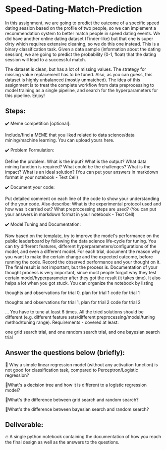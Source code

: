 # Speed-Dating-Match-Prediction

In this assignment, we are going to predict the outcome of a specific speed dating session based on the profile of two people, so we can implement a recommendation system to better match people in speed dating events. We did have another online dating dataset (Tinder-like) but that one is super dirty which requires extensive cleaning, so we do this one instead. This is a binary classification task. Given a data sample (information about the dating session), we are going to predict the probability (0-1, float) that the dating session will lead to a successful match.

The dataset is clean, but has a lot of missing values. The strategy for missing value replacement has to be tuned. Also, as you can guess, this dataset is highly unbalanced (mostly unmatched). The idea of this assignment is to treat the complete workflow from data preprocessing to model training as a single pipeline, and search for the hyperparameters for this pipeline.
Enjoy!

## Steps:

✔️ Meme competition [optional]:

Include/find a MEME that you liked related to data science/data mining/machine learning. You can upload yours here.

✔️ Problem Formulation:

Define the problem. What is the input? What is the output? What data mining function is required? What could be the challenges? What is the impact? What is an ideal solution?
(You can put your answers in markdown format in your notebook - Text Cell)

✔️ Document your code:

Put detailed comment on each line of the code to show your understanding of the your code. Also describe: What is the experimental protocol used and how was it carried out? What preprocessing steps are used?
(You can put your answers in markdown format in your notebook - Text Cell)

✔️ Model Tuning and Documentation:

Now based on the template, try to improve the model's performance on the public leaderboard by following the data science life-cycle for tuning. You can try different features, different hyperparameters/configurations of the model, and even a different model. For each trial, document the reason why you want to make the certain change and the expected outcome, before running the code. Record the observed performance and your thought on it. The final result is not important, but the process is. Documentation of your thought process is very important, since most people forgot why they test certain model/hyperparameter after they got the result (it takes time). It also helps a lot when you got stuck. You can organize the notebook by listing

thoughts and observations for trial 0, plan for trial 1
code for trial 1

thoughts and observations for trial 1, plan for trial 2
code for trial 2

…
You have to tune at least 6 times. All the tried solutions should be different (e.g. different feature sets/different preprocessing/model/tuning method/tuning range). Requirements - covered at least:

one grid search trial,
and one random search trial,
and one bayesian search trial

## Answer the questions below (briefly):

🌈 Why a simple linear regression model (without any activation function) is not good for classification task, compared to Perceptron/Logistic regression?

🌈What's a decision tree and how it is different to a logistic regression model?

🌈What's the difference between grid search and random search?

🌈What's the difference between bayesian search and random search?

## Deliverable:

🔥 A single python notebook containing the documentation of how you reach the final design as well as the answers to the questions.
